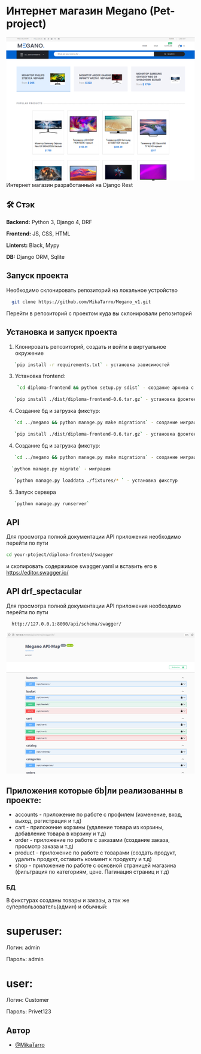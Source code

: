

# Интернет магазин Megano (Pet-project)
![img.png](img.png)
Интернет магазин разработанный на Django Rest

## 🛠 Стэк

**Backend:** Python 3, Django 4, DRF

**Frontend:** JS, CSS, HTML

**Linterst:** Black, Mypy

**DB:** Django ORM, Sqlite

## Запуск проекта

Необходимо склонировать репозиторий на локальное устройство

```bash
  git clone https://github.com/MikaTarro/Megano_v1.git
```

Перейти в репозиторий с проектом куда вы склонировали репозиторий

## Установка и запуск проекта

1. Клонировать репозиторий, создать и войти в виртуальное окружение

```bash
   `pip install -r requirements.txt` - установка зависимостей
```

3. Установка frontend:

```bash
    `cd diploma-frontend && python setup.py sdist` - создание архива с библиотекой фронтенда
```

```bash
   `pip install ./dist/diploma-frontend-0.6.tar.gz` - установка фронтенда
```

4. Создание бд и загрузка фикстур:

```bash
   `cd ../megano && python manage.py make migrations` - создание миграций
```

```bash
   `pip install ./dist/diploma-frontend-0.6.tar.gz` - установка фронтенда
```

4. Создание бд и загрузка фикстур:

```bash
   `cd ../megano && python manage.py make migrations` - создание миграций
```

```bash
  `python manage.py migrate` - миграция 
```

```bash
   `python manage.py loaddata ./fixtures/* ` - установка фикстур
```

5. Запуск сервера

```bash
   `python manage.py runserver`
```

## API

Для просмотра полной документации API приложения необходимо перейти по пути

```bash
cd your-ptoject/diploma-frontend/swagger
```

и скопировать содержимое swagger.yaml и вставить его в https://editor.swagger.io/

## API drf_spectacular 

Для просмотра полной документации API приложения необходимо перейти по пути

```bash
  http://127.0.0.1:8000/api/schema/swagger/
```
![img_1.png](img_1.png)

## Приложения которые бb|ли реализованны в проекте:

- accounts - приложение по работе с профилем (изменение, вход, выход, регистрация и т.д)
- cart - приложение корзины (удаление товара из корзины, добавление товара в корзину и т.д)
- order - приложение по работе с заказами (создание заказа, просмотр заказа и т.д)
- product - приложение по работе с товарами (создать продукт, удалить продукт, оставить коммент к продукту и т.д)
- shop - приложение по работе с основной страницей магазина (фильтрация по категориям, цене. Пагинация страниц и т.д)

### БД

В фикстурах созданы товары и заказы, а так же суперпользователь(админ) и обычный:

# **superuser:**

Логин: admin

Пароль: admin

# **user:**

Логин: Customer

Пароль: Privet123

## Автор

- [@MikaTarro](https://github.com/MikaTarro)
